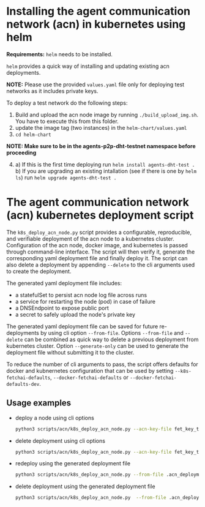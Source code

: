 # Installing the agent communication network (acn) in kubernetes using helm

**Requirements:** `helm` needs to be installed.

`helm` provides a quick way of installing and updating existing acn deployments.

**NOTE:** Please use the provided `values.yaml` file only for deploying test networks as it includes private keys.

To deploy a test network do the following steps:

1. Build and upload the acn node image by running `./build_upload_img.sh`. You have to execute this from this folder.
2. update the image tag (two instances) in the `helm-chart/values.yaml`
3. `cd helm-chart`

**NOTE: Make sure to be in the agents-p2p-dht-testnet namespace before proceeding**

4. a) If this is the first time deploying run `helm install agents-dht-test .`
   b) If you are upgrading an existing intallation (see if there is one by `helm ls`) run `helm upgrade agents-dht-test .`

# The agent communication network (acn) kubernetes deployment script

The `k8s_deploy_acn_node.py` script provides a configurable, reproducible, and verifiable deployment of the acn node to a kubernetes cluster.
Configuration of the acn node, docker image, and kubernetes is passed through command-line interface. The script will then verify it, generate the
corresponding yaml deployment file and finally deploy it. 
The script can also delete a deployment by appending `--delete` to the cli arguments used to create the deployment.

The generated yaml deployment file includes:
- a statefulSet to persist acn node log file across runs
- a service for restarting the node (pod) in case of failure
- a DNSEndpoint to expose public port
- a secret to safely upload the node's private key 

The generated yaml deployment file can be saved for future re-deployments by using cli option `--from-file`. 
Options `--from-file` and `--delete` can be combined as quick way to delete a previous deployment from kubernetes cluster.
Option `--generate-only` can be used to generate the deployment file without submitting it to the cluster.

To reduce the number of cli arguments to pass, the script offers defaults for docker and kubnernetes configuration
that can be used by setting `--k8s-fetchai-defaults`, `--docker-fetchai-defaults` or `--docker-fetchai-defaults-dev`.

## Usage examples


- deploy a node using cli options
  ```bash
  python3 scripts/acn/k8s_deploy_acn_node.py --acn-key-file fet_key_test_1.txt --acn-port 9009 --acn-port-delegate 11009 --k8s-fetchai-defaults --docker-fetchai-defaults-dev
  ```

- delete deployment using cli options
  ```bash
  python3 scripts/acn/k8s_deploy_acn_node.py --acn-key-file fet_key_test_1.txt --acn-port 9009 --acn-port-delegate 11009 --k8s-fetchai-defaults --docker-fetchai-defaults-dev --delete
  ```

- redeploy using the generated deployment file
  ```bash
  python3 scripts/acn/k8s_deploy_acn_node.py --from-file .acn_deployment.yaml
  ```

- delete deployment using the generated deployment file
  ```bash
  python3 scripts/acn/k8s_deploy_acn_node.py  --from-file .acn_deployment.yaml --delete
  ```

